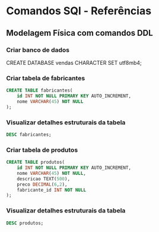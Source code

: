 # Comandos SQl - Referências

## Modelagem Física com comandos DDL

### Criar banco de dados

CREATE DATABASE vendas CHARACTER SET utf8mb4;

### Criar tabela de fabricantes

```sql
CREATE TABLE fabricantes(
    id INT NOT NULL PRIMARY KEY AUTO_INCREMENT,
    nome VARCHAR(45) NOT NULL
);
```

### Visualizar detalhes estruturais da tabela

```sql
DESC fabricantes;
```


### Criar tabela de produtos

```sql
CREATE TABLE produtos(
    id INT NOT NULL PRIMARY KEY AUTO_INCREMENT,
    nome VARCHAR(45) NOT NULL,
    descricao TEXT(500),
    preco DECIMAL(6,2),
    fabricante_id INT NOT NULL
);
```

### Visualizar detalhes estruturais da tabela

```sql
DESC produtos;
```